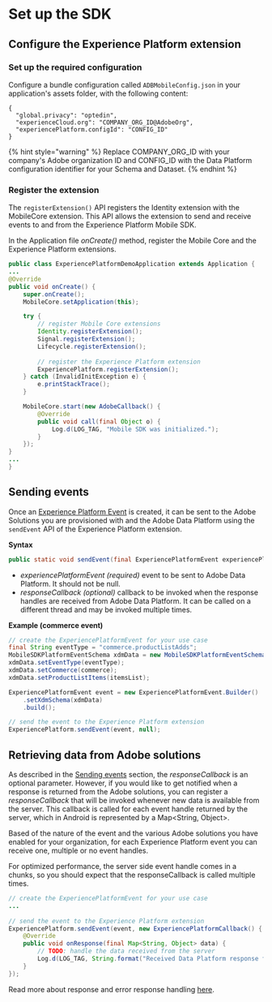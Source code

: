 # Set up the SDK

## Configure the Experience Platform extension

### Set up the required configuration

Configure a bundle configuration called `ADBMobileConfig.json` in your application's assets folder, with the following content: 

```
{
  "global.privacy": "optedin",
  "experienceCloud.org": "COMPANY_ORG_ID@AdobeOrg",
  "experiencePlatform.configId": "CONFIG_ID"
}
```

{% hint style="warning" %}
Replace COMPANY_ORG_ID with your company's Adobe organization ID and CONFIG_ID with the Data Platform configuration identifier for your Schema and Dataset.
{% endhint %}

### Register the extension

The `registerExtension()` API registers the Identity extension with the MobileCore extension. This API allows the extension to send and receive events to and from the Experience Platform Mobile SDK.

In the Application file _onCreate()_ method, register the Mobile Core and the Experience Platform extensions.

```java
public class ExperiencePlatformDemoApplication extends Application {
...
@Override
public void onCreate() {
	super.onCreate();
    MobileCore.setApplication(this);

	try {
    	// register Mobile Core extensions
        Identity.registerExtension();
        Signal.registerExtension();
        Lifecycle.registerExtension();
        
        // register the Experience Platform extension
        ExperiencePlatform.registerExtension();
   	} catch (InvalidInitException e) {
     	e.printStackTrace();
   	}

	MobileCore.start(new AdobeCallback() {
		@Override
		public void call(final Object o) {
			Log.d(LOG_TAG, "Mobile SDK was initialized.");
		}
	});
}
...
}
```



## Sending events

Once an [Experience Platform Event](./experience-platform-events.md) is created, it can be sent to the Adobe Solutions you are provisioned with and the Adobe Data Platform using the `sendEvent` API of the Experience Platform extension.

**Syntax**

```java
public static void sendEvent(final ExperiencePlatformEvent experiencePlatformEvent, final ExperiencePlatformCallback responseCallback)
```

- _experiencePlatformEvent (required)_ event to be sent to Adobe Data Platform. It should not be null.
- _responseCallback (optional)_ callback to be invoked when the response handles are received from Adobe Data Platform. It can be called on a different thread and may be invoked multiple times.

**Example (commerce event)** 

```java
// create the ExperiencePlatformEvent for your use case
final String eventType = "commerce.productListAdds";
MobileSDKPlatformEventSchema xdmData = new MobileSDKPlatformEventSchema();
xdmData.setEventType(eventType);
xdmData.setCommerce(commerce);
xdmData.setProductListItems(itemsList);

ExperiencePlatformEvent event = new ExperiencePlatformEvent.Builder()
    .setXdmSchema(xdmData)
    .build();

// send the event to the Experience Platform extension
ExperiencePlatform.sendEvent(event, null);
```



## Retrieving data from Adobe solutions

As described in the [Sending events](#sending-events) section, the _responseCallback_ is an optional parameter. However, if you would like to get notified when a response is returned from the Adobe solutions, you can register a _responseCallback_ that will be invoked whenever new data is available from the server. This callback is called for each event handle returned by the server, which in Android is represented by a Map<String, Object>.

Based of the nature of the event and the various Adobe solutions you have enabled for your organization, for each Experience Platform event you can receive one, multiple or no event handles.

For optimized performance, the server side event handle comes in a chunks, so you should expect that the responseCallback is called multiple times.

```java
// create the ExperiencePlatformEvent for your use case
...
    
// send the event to the Experience Platform extension
ExperiencePlatform.sendEvent(event, new ExperiencePlatformCallback() {
    @Override
    public void onResponse(final Map<String, Object> data) {
        // TODO: handle the data received from the server
        Log.d(LOG_TAG, String.format("Received Data Platform response for event '%s': %s", eventType, data));
    }
});
```

Read more about response and error response handling [here](./response-handling.md).